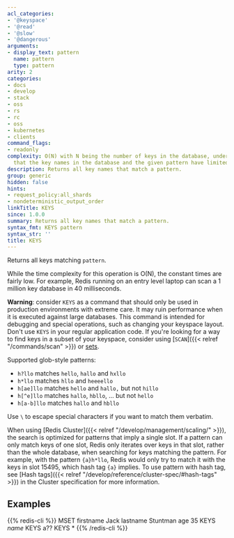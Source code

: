 ```yaml
---
acl_categories:
- '@keyspace'
- '@read'
- '@slow'
- '@dangerous'
arguments:
- display_text: pattern
  name: pattern
  type: pattern
arity: 2
categories:
- docs
- develop
- stack
- oss
- rs
- rc
- oss
- kubernetes
- clients
command_flags:
- readonly
complexity: O(N) with N being the number of keys in the database, under the assumption
  that the key names in the database and the given pattern have limited length.
description: Returns all key names that match a pattern.
group: generic
hidden: false
hints:
- request_policy:all_shards
- nondeterministic_output_order
linkTitle: KEYS
since: 1.0.0
summary: Returns all key names that match a pattern.
syntax_fmt: KEYS pattern
syntax_str: ''
title: KEYS
---
```

Returns all keys matching `pattern`.

While the time complexity for this operation is O(N), the constant times are
fairly low.
For example, Redis running on an entry level laptop can scan a 1 million key
database in 40 milliseconds.

**Warning**: consider `KEYS` as a command that should only be used in production
environments with extreme care.
It may ruin performance when it is executed against large databases.
This command is intended for debugging and special operations, such as changing
your keyspace layout.
Don't use `KEYS` in your regular application code.
If you're looking for a way to find keys in a subset of your keyspace, consider
using [`SCAN`]({{< relref "/commands/scan" >}}) or [sets][tdts].

[tdts]: /develop/data-types#sets

Supported glob-style patterns:

* `h?llo` matches `hello`, `hallo` and `hxllo`
* `h*llo` matches `hllo` and `heeeello`
* `h[ae]llo` matches `hello` and `hallo,` but not `hillo`
* `h[^e]llo` matches `hallo`, `hbllo`, ... but not `hello`
* `h[a-b]llo` matches `hallo` and `hbllo`

Use `\` to escape special characters if you want to match them verbatim.

When using [Redis Cluster]({{< relref "/develop/management/scaling/" >}}), the search is optimized for patterns that imply a single slot.
If a pattern can only match keys of one slot,
Redis only iterates over keys in that slot, rather than the whole database,
when searching for keys matching the pattern.
For example, with the pattern `{a}h*llo`, Redis would only try to match it with the keys in slot 15495, which hash tag `{a}` implies.
To use pattern with hash tag, see [Hash tags]({{< relref "/develop/reference/cluster-spec/#hash-tags" >}}) in the Cluster specification for more information.

## Examples

{{% redis-cli %}}
MSET firstname Jack lastname Stuntman age 35
KEYS *name*
KEYS a??
KEYS *
{{% /redis-cli %}}

